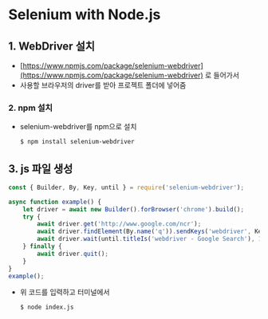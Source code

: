 # Selenium with Node.js

## 1. WebDriver 설치

- [https://www.npmjs.com/package/selenium-webdriver](https://www.npmjs.com/package/selenium-webdriver) 로 들어가서
- 사용할 브라우저의 driver를 받아 프로젝트 폴더에 넣어줌

### 2. npm 설치

- selenium-webdriver를 npm으로 설치

  ```bash
  $ npm install selenium-webdriver
  ```

## 3. js 파일 생성

```javascript
const { Builder, By, Key, until } = require('selenium-webdriver');

async function example() {
    let driver = await new Builder().forBrowser('chrome').build();
    try {
        await driver.get('http://www.google.com/ncr');
        await driver.findElement(By.name('q')).sendKeys('webdriver', Key.RETURN);
        await driver.wait(until.titleIs('webdriver - Google Search'), 1000);
    } finally {
        await driver.quit();
    }
}
example();
```

- 위 코드를 입력하고 터미널에서

  ```bash
  $ node index.js
  ```

  

